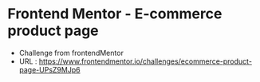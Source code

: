 #  Frontend Mentor - E-commerce product page

- Challenge from frontendMentor
- URL : https://www.frontendmentor.io/challenges/ecommerce-product-page-UPsZ9MJp6